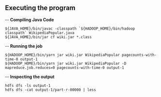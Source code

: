 ## Executing the program

-- **Compiling Java Code**

```
${JAVA_HOME}/bin/javac -classpath `${HADOOP_HOME}/bin/hadoop classpath` WikipediaPopular.java
${JAVA_HOME}/bin/jar cf wiki.jar *.class
```

-- **Running the job**

```
${HADOOP_HOME}/bin/yarn jar wiki.jar WikipediaPopular pagecounts-with-time-0 output-1
${HADOOP_HOME}/bin/yarn jar wiki.jar WikipediaPopular -D mapreduce.job.reduces=0 pagecounts-with-time-0 output-1
```

-- **Inspecting the output**

```
hdfs dfs -ls output-1
hdfs dfs -cat output-1/part-r-00000 | less
```
